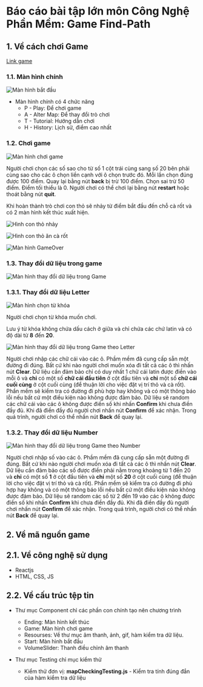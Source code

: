 # Báo cáo bài tập lớn môn Công Nghệ Phần Mềm: Game Find-Path
## 1. Về cách chơi Game
[Link game](https://kooyooman.github.io/Findpath/)
### 1.1. Màn hình chính
![Màn hình bắt đầu](https://i.ibb.co/Ph1BRYj/Untitled.png)

* Màn hình chính có 4 chức năng
  * P - Play: Để chơi game
  * A - Alter Map: Để thay đổi trò chơi
  * T - Tutorial: Hướng dẫn chơi
  * H - History: Lịch sử, điểm cao nhất
  
### 1.2. Chơi game
![Màn hình chơi game](https://i.ibb.co/G5dd4yj/Untitled.png)

Người chơi chọn các số sao cho từ số 1 cột trái cùng sang số 20 bên phải cùng sao cho các ô chọn liền cạnh với ô chọn trước đó. Mỗi lần chọn đúng được 100 điểm. Quay lại bằng nút **back** bị trừ 100 điểm. Chọn sai trừ 50 điểm. Điểm tối thiểu là 0. Người chơi có thể chơi lại bằng nút **restart** hoặc thoát bằng nút **quit**.

Khi hoàn thành trò chơi con thỏ sẽ nhảy từ điểm bắt đầu đến chỗ cà rốt và có 2 màn hình kết thúc xuất hiện.

![Hình con thỏ nhảy](https://i.ibb.co/N3HdxwS/Untitled.png)

![Hình con thỏ ăn cà rốt](https://i.ibb.co/gVff1dN/Untitled.png)

![Màn hình GameOver](https://i.ibb.co/42t8nTX/Untitled.png)

### 1.3. Thay đổi dữ liệu trong game
![Màn hình thay đổi dữ liệu trong Game](https://i.ibb.co/R7JQp3L/Screenshot-from-2020-07-03-20-06-32.png)

### 1.3.1. Thay đổi dữ liệu Letter

![Màn hình chọn từ khóa](https://i.ibb.co/hcy9HCZ/Screenshot-from-2020-07-03-20-09-19.png)

Người chơi chọn từ khóa muốn chơi.

Lưu ý từ khóa không chứa dấu cách ở giữa và chỉ chứa các chứ latin và có độ dài từ **8** đến **20**.

![Màn hình thay đổi dữ liệu trong Game theo Letter](https://i.ibb.co/QD1Tqff/Screenshot-from-2020-07-03-20-18-28.png)

Người chơi nhập các chữ cái vào các ô. Phầm mềm đã cung cấp sẵn một đường đi đúng. Bất cứ khi nào người chơi muốn xóa đi tất cả các ô thì nhấn nút **Clear**. Dữ liệu cần đảm bảo chỉ có duy nhất 1 chữ cái latin được điền vào mỗi ô và **chỉ** có một số **chữ cái đầu tiên** ở cột đầu tiên và **chỉ** một số **chữ cái cuối cùng** ở cột cuối cùng (để thuận lời cho việc đặt vị trí thỏ và cà rốt). Phần mềm sẽ kiểm tra có đường đi phù hợp hay không và có một thông báo lỗi nếu bất cứ một điều kiện nào không được đảm bảo. Dữ liệu sẽ random các chữ cái vào các ô không được điền số khi nhấn **Confirm** khi chưa điền đầy đủ. Khi đã điền đầy đủ người chơi nhấn nút **Confirm** để xác nhận. Trong quá trình, người chơi có thể nhấn nút **Back** để quay lại.

### 1.3.2. Thay đổi dữ liệu Number

![Màn hình thay đổi dữ liệu trong Game theo Number](https://i.ibb.co/5RnnMTH/Screenshot-from-2020-07-03-20-19-24.png)

Người chơi nhập số vào các ô. Phầm mềm đã cung cấp sẵn một đường đi đúng. Bất cứ khi nào người chơi muốn xóa đi tất cả các ô thì nhấn nút **Clear**. Dữ liệu cần đảm bảo các số được điền phải nằm trong khoảng từ 1 đến 20 và **chỉ** có một số **1** ở cột đầu tiên và **chỉ** một số **20** ở cột cuối cùng (để thuận lời cho việc đặt vị trí thỏ và cà rốt). Phần mềm sẽ kiểm tra có đường đi phù hợp hay không và có một thông báo lỗi nếu bất cứ một điều kiện nào không được đảm bảo. Dữ liệu sẽ random các số từ 2 đến 19 vào các ô không được điền số khi nhấn **Confirm** khi chưa điền đầy đủ. Khi đã điền đầy đủ người chơi nhấn nút **Confirm** để xác nhận. Trong quá trình, người chơi có thể nhấn nút **Back** để quay lại.

## 2. Về mã nguồn game

## 2.1. Về công nghệ sử dụng
* Reactjs
* HTML, CSS, JS

## 2.2. Về cấu trúc tệp tin
* Thư mục Component chỉ các phần con chính tạo nên chương trình
  * Ending: Màn hình kết thúc
  * Game: Màn hình chơi game
  * Resourses: Về thư mục âm thanh, ảnh, gif, hàm kiểm tra dữ liệu.
  * Start: Màn hình bắt đầu
  * VolumeSlider: Thanh điều chỉnh âm thanh
  
* Thư mục Testing chỉ mục kiểm thử
  * Kiểm thử đơn vị: **mapCheckingTesting.js** - Kiểm tra tính đúng đắn của hàm kiểm tra dữ liệu
